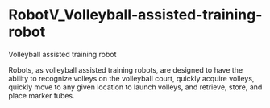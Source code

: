 # RobotV_Volleyball-assisted-training-robot
Volleyball assisted training robot

Robots, as volleyball assisted training robots, are designed to have the ability to recognize volleys on the volleyball court, quickly acquire volleys, quickly move to any given location to launch volleys, and retrieve, store, and place marker tubes.
